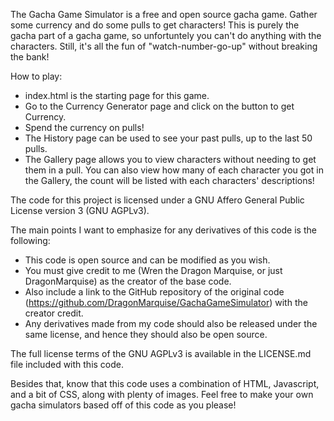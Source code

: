 The Gacha Game Simulator is a free and open source gacha game. Gather some
currency and do some pulls to get characters! This is purely the gacha part
of a gacha game, so unfortuntely you can't do anything with the characters.
Still, it's all the fun of "watch-number-go-up" without breaking the bank!

How to play:
- index.html is the starting page for this game.
- Go to the Currency Generator page and click on the button to get Currency.
- Spend the currency on pulls!
- The History page can be used to see your past pulls, up to the last 50 pulls.
- The Gallery page allows you to view characters without needing to get them
in a pull. You can also view how many of each character you got in the Gallery,
the count will be listed with each characters' descriptions!

The code for this project is licensed under a GNU Affero General
Public License version 3 (GNU AGPLv3).

The main points I want to emphasize for any derivatives of this code is the
following:
 - This code is open source and can be modified as you wish.
 - You must give credit to me (Wren the Dragon Marquise, or just
DragonMarquise) as the creator of the base code.
 - Also include a link to the GitHub repository of the original code
(https://github.com/DragonMarquise/GachaGameSimulator) with the creator credit.
 - Any derivatives made from my code should also be released under the
same license, and hence they should also be open source.

The full license terms of the GNU AGPLv3 is available in the LICENSE.md
file included with this code.

Besides that, know that this code uses a combination of HTML,
Javascript, and a bit of CSS, along with plenty of images. Feel free to make
your own gacha simulators based off of this code as you please!
